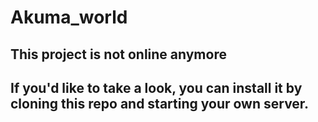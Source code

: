 # Akuma_world

## This project is not online anymore 

## If you'd like to take a look, you can install it by cloning this repo and starting your own server.
